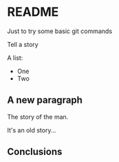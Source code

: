 # README
Just to try some basic git commands

Tell a story

A list:
   * One
   * Two
   
## A new paragraph

The story of the man.

It's an old story...

## Conclusions
